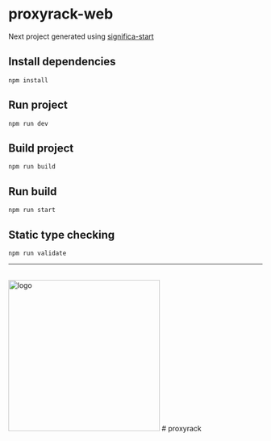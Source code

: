 # proxyrack-web

Next project generated using [significa-start](https://github.com/Significa/significa-start)

## Install dependencies

```
npm install
```

## Run project

```
npm run dev
```

## Build project

```
npm run build
```

## Run build

```
npm run start
```

## Static type checking

```
npm run validate
```

---

<br /><a href="https://significa.co"><img src="https://user-images.githubusercontent.com/4838076/70076649-20d29b00-15f7-11ea-9379-e2fa1889a525.png" alt="logo" width="300px"></a>
#   p r o x y r a c k  
 